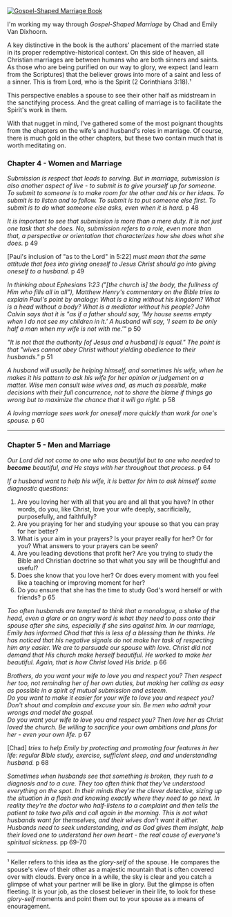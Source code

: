 <div className="postImageContainer"><a href="https://www.wtsbooks.com/products/gospel-shaped-marriage-grace-for-sinners-to-love-like-saints-9781433580710?variant=41783429234888"><img src="/blogpost/gospel-shaped-marriage.jpg" className="postImage" target="_blank" alt="Gospel-Shaped Marriage Book" title="Gospel-Shaped Marriage Book" /></a></div>

I'm working my way through _Gospel-Shaped Marriage_ by Chad and Emily Van Dixhoorn.

A key distinctive in the book is the authors' placement of the married state in its proper redemptive-historical context. On this side of heaven, all Christian marriages are between humans who are both sinners and saints. As those who are being purified on our way to glory, we expect (and learn from the Scriptures) that the believer grows into more of a saint and less of a sinner. This is from Lord, who is the Spirit (2 Corinthians 3:18).¹

This perspective enables a spouse to see their other half as midstream in the sanctifying process. And the great calling of marriage is to facilitate the Spirit's work in them.

With that nugget in mind, I've gathered some of the most poignant thoughts from the chapters on the wife's and husband's roles in marriage. Of course, there is much gold in the other chapters, but these two contain much that is worth meditating on.

### Chapter 4 - Women and Marriage

_Submission is respect that leads to serving. But in marriage, submission is also another aspect of live - to submit is to give yourself up for someone. To submit to someone is to make room for the other and his or her ideas. To submit is to listen and to follow. To submit is to put someone else first. To submit is to do what someone else asks, even when it is hard._ p 48

_It is important to see that submission is more than a mere duty. It is not just one task that she does. No, submission refers to a role, even more than that, a perspective or orientation that characterizes how she does what she does._ p 49

[Paul's inclusion of "as to the Lord" in 5:22] _must mean that the same attitude that foes into giving oneself to Jesus Christ should go into giving oneself to a husband._ p 49

_In thinking about Ephesians 1:23 ("[the church is] the body, the fullness of Him who fills all in all"), Matthew Henry's commentary on the Bible tries to explain Paul's point by analogy: What is a king without his kingdom? What is a head without a body? What is a mediator without his people? John Calvin says that it is "as if a father should say, 'My house seems empty when I do not see my children in it.' A husband will say, 'I seem to be only half a man when my wife is not with me.'"_ p 50

_"It is not that the authority [of Jesus and a husband] is equal." The point is that "wives cannot obey Christ without yielding obedience to their husbands."_ p 51

_A husband will usually be helping himself, and sometimes his wife, when he makes it his pattern to ask his wife for her opinion or judgement on a matter. Wise men consult wise wives and, as much as possible, make decisions with their full concurrence, not to share the blame if things go wrong but to maximize the chance that it will go right._ p 58

_A loving marriage sees work for oneself more quickly than work for one's spouse._ p 60

---
### Chapter 5 - Men and Marriage

_Our Lord did not come to one who was beautiful but to one who needed to __become__ beautiful, and He stays with her throughout that process._ p 64

_If a husband want to help his wife, it is better for him to ask himself some diagnostic questions:_

1. Are you loving her with all that you are and all that you have? In other words, do you, like Christ, love your wife deeply, sacrificially, purposefully, and faithfully?
2. Are you praying for her and studying your spouse so that you can pray for her better?
3. What is your aim in your prayers? Is your prayer really for her? Or for you? What answers to your prayers can be seen?
4. Are you leading devotions that profit her? Are you trying to study the Bible and Christian doctrine so that what you say will be thoughtful and useful?
5. Does she know that you love her? Or does every moment with you feel like a teaching or improving moment for her?
6. Do you ensure that she has the time to study God's word herself or with friends?
p 65

_Too often husbands are tempted to think that a monologue, a shake of the head, even a glare or an angry word is what they need to pass onto their spouse after she sins, especially if she sins against him. In our marriage, Emily has informed Chad that this is less of a blessing than he thinks. He has noticed that his negative signals do not make her task of respecting him any easier. We are to persuade our spouse with love. Christ did not demand that His church make herself beautiful. He worked to make her beautiful. Again, that is how Christ loved His bride._ p 66

_Brothers, do you want your wife to love you and respect you? Then respect her too, not reminding her of her own duties, but making her calling as easy as possible in a spirit of mutual submission and esteem._  
_Do you want  to make it easier for your wife to love you and respect you? Don't shout and complain and excuse your sin. Be men who admit your wrongs and model the gospel._  
_Do you want your wife to love you and respect you? Then love her as Christ loved the church. Be willing to sacrifice your own ambitions and plans for her - even your own life._ p 67

[Chad] _tries to help Emily by protecting and promoting four features in her life: regular Bible study, exercise, sufficient sleep, and and understanding husband._ p 68

_Sometimes when husbands see that something is broken, they rush to a diagnosis and to a cure. They too often think that they've understood everything on the spot. In their minds they're the clever detective, sizing up the situation in a flash and knowing exactly where they need to go next. In reality they're the doctor who half-listens to a complaint and then tells the patient to take two pills and call again in the morning. This is not what husbands want for themselves, and their wives don't want it either. Husbands need to seek understanding, and as God gives them insight, help their loved one to understand her own heart - the real cause of everyone's spiritual sickness._ pp 69-70

-----------

¹ Keller refers to this idea as the _glory-self_ of the spouse. He compares the spouse's view of their other as a majestic mountain that is often covered over with clouds. Every once in a while, the sky is clear and you catch a glimpse of what your partner will be like in glory. But the glimpse is often fleeting. It is your job, as the closest believer in their life, to look for these _glory-self_ moments and point them out to your spouse as a means of enouragement.